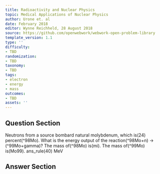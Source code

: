 ```yaml
---
title: Radioactivity and Nuclear Physics
topic: Medical Applications of Nuclear Physics
author: Urone et. al
date: February 2018
editor: Wynne Reichheld, 28 August 2018
source: https://github.com/openwebwork/webwork-open-problem-library
template_version: 1.1
type: ''
difficulty:
- TBD
randomization:
- TBD
taxonomy:
- TBD
tags:
- electron
- energy
- mass
outcomes:
- TBD
assets: ''
---
```


## Question Section 

Neutrons from a source bombard natural molybdenum, which is(24) percent(^98Mo). What is the energy output of the reaction(^98Mo+n) ->(^99Mo+gamma)?
The mass of(^98Mo) is(mi).
The mass of(^99Mo) is(Mo99).
ans_rule(40) MeV



## Answer Section


